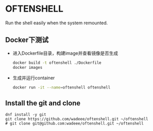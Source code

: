 # OFTENSHELL

Run the shell easily when the system remounted.

## Docker下测试

+ 进入Dockerfile目录，构建image并查看镜像是否生成

    ```bash
    docker build -t oftenshell ./Dockerfile
    docker images
    ```

+ 生成并运行container

    ```bash
    docker run -it --name=oftenshell oftenshell
    ```

## Install the git and clone

```shell script
dnf install -y git
git clone https://github.com/wadeee/oftenshell.git ~/oftenshell
# git clone git@github.com:wadeee/oftenshell.git ~/oftenshell
```
